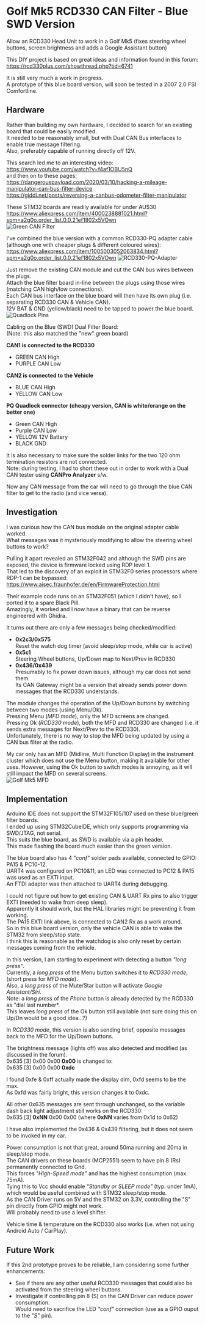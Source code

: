 # Golf Mk5 RCD330 CAN Filter - Blue SWD Version #
Allow an RCD330 Head Unit to work in a Golf Mk5 (fixes steering wheel buttons, screen brightness and adds a Google Assistant button)

This DIY project is based on great ideas and information found in this forum:<BR>
https://rcd330plus.com/showthread.php?tid=6741

It is still very much a work in progress.<BR>
A prototype of this blue board version, will soon be tested in a 2007 2.0 FSI Comfortline.
	
## Hardware ##

Rather than building my own hardware, I decided to search for an existing board that could be easily modified.<BR>
It needed to be reasonably small, but with Dual CAN Bus interfaces to enable true message filtering.<BR>
Also, preferably capable of running directly off 12V.

This search led me to an interesting video:<BR>
 https://www.youtube.com/watch?v=f4af1OBU5nQ<BR>
and then on to these pages:<BR>
 https://dangerouspayload.com/2020/03/10/hacking-a-mileage-manipulator-can-bus-filter-device<BR>
 https://giddi.net/posts/reversing-a-canbus-odometer-filter-manipulator

These STM32 boards are readily available for under AU$30<BR>
  https://www.aliexpress.com/item/4000238881021.html?spm=a2g0o.order_list.0.0.21ef1802x5VOwn<BR>
![Green CAN Filter](pics/Dual_CAN_Filter_blue_small.png)
	
I've combined the blue version with a common RCD330-PQ adapter cable (although one with cheaper plugs & different coloured wires):<BR>
  https://www.aliexpress.com/item/1005003052063834.html?spm=a2g0o.order_list.0.0.21ef1802x5VOwn
![RCD330-PQ-Adapter](pics/RCD330_CAN_Adapter_small.png)
	
Just remove the existing CAN module and cut the CAN bus wires between the plugs.<BR>
Attach the blue filter board in-line between the plugs using those wires (matching CAN high/low connections).<BR>
Each CAN bus interface on the blue board will then have its own plug (i.e. separating RCD330 CAN & Vehicle CAN).<BR>
12V BAT & GND (yellow/black) need to be tapped to power the blue board.<BR>
![Quadlock Pins](pics/QUADLOCK_small.png)

Cabling on the Blue (SWD) Dual Filter Board:<BR>
(Note: this also matched the "new" green board)

<B>CAN1 is connected to the RCD330</B>
* GREEN	 CAN High
* PURPLE CAN Low

<B>CAN2 is connected to the Vehicle</B>
* BLUE	 CAN High
* YELLOW CAN Low

<B>PQ Quadlock connector (cheapy version, CAN is white/orange on the better one)</B>
* Green	 CAN High
* Purple CAN Low
* YELLOW 12V Battery
* BLACK	 GND
	
It is also necessary to make sure the solder links for the two 120 ohm termination resistors are not connected.<BR>
Note: during testing, I had to short these out in order to work with a Dual CAN tester using <B>CANPro Analyzer</B> s/w.

Now any CAN message from the car will need to go through the blue CAN filter to get to the radio (and vice versa).


## Investigation ##

I was curious how the CAN bus module on the original adapter cable worked.<BR>
What messages was it mysteriously modifying to allow the steering wheel buttons to work?

Pulling it apart revealed an STM32F042 and although the SWD pins are exposed, the device is firmware locked using RDP level 1.<BR>
That led to the discovery of an exploit in STM32F0 series processors where RDP-1 can be bypassed:<BR>
https://www.aisec.fraunhofer.de/en/FirmwareProtection.html

Their example code runs on an STM32F051 (which I didn't have), so I ported it to a spare Black Pill.<BR>
Amazingly, it worked and I now have a binary that can be reverse engineered with Ghidra.

It turns out there are only a few messages being checked/modified:<BR>
* <B>0x2c3/0x575</B><BR>Reset the watch dog timer (avoid sleep/stop mode, while car is active)<BR>
* <B>0x5c1</B><BR>Steering Wheel buttons, Up/Down map to Next/Prev in RCD330<BR>
* <B>0x436/0x439</B><BR>Presumably to fix power down issues, although my car does not send them.<BR>
Its CAN Gateway might be a version that already sends power down messages that the RCD330 understands.

The module changes the operation of the Up/Down buttons by switching between two modes (using Menu/Ok).<BR>
Pressing Menu (*MFD mode*), only the MFD screens are changed.<BR>
Pressing Ok (*RCD330 mode*), both the MFD and RCD330 are changed (i.e. it sends extra messages for Next/Prev to the RCD330).<BR>
Unfortunately, there is no way to stop the MFD being updated by using a CAN bus filter at the radio.

My car only has an MFD (Midline, Multi Function Display) in the instrument cluster which does not use the Menu button, making it available for other uses.  However, using the Ok button to switch modes is annoying, as it will still impact the MFD on several screens.<BR>
![Golf Mk5 MFD](pics/MFD.png)


## Implementation ##

Arduino IDE does not support the STM32F105/107 used on these blue/green filter boards.<BR>
I ended up using STM32CubeIDE, which only supports programming via SWD/JTAG, not serial.<BR>
This suits the blue board, as SWD is available via a pin header.<BR>
This made flashing the board much easier than the green version.
	
The blue board also has 4 *"conf"* solder pads available, connected to GPIO: PA15 & PC10-12.<BR>
UART4 was configured on PC10&11, an LED was connected to PC12 & PA15 was used as an EXTI input.<BR>
An FTDI adapter was then attached to UART4 during debugging.

I could not figure out how to get existing CAN & UART Rx pins to also trigger EXTI (needed to wake from deep sleep).<BR>
Apparently it should work, but the HAL libraries might be preventing it from working.<BR>
The PA15 EXTI link above, is connected to CAN2 Rx as a work around.<BR>
So in this blue board version, only the vehicle CAN is able to wake the STM32 from sleep/stop state.<BR>
I think this is reasonable as the watchdog is also only reset by certain messages coming from the vehicle.

In this version, I am starting to experiment with detecting a button *"long press"*.<BR>
Currently, a *long press* of the Menu button switches it to *RCD330 mode*, (short press for *MFD mode*).<BR>
Also, a *long press* of the Mute/Star button will activate *Google Assistant/Siri*.<BR>
Note: a *long press* of the *Phone* button is already detected by the RCD330 as "dial last number*.<BR>
This leaves *long press* of the Ok button still available (not sure doing this on Up/Dn would be a good idea...?)
	
In *RCD330 mode*, this version is also sending brief, opposite messages back to the MFD for the Up/Down buttons.
	
The brightness message (lights off) was also detected and modified (as discussed in the forum).<BR>
0x635 [3] 0x00 0x00 <B>0x00</B> is changed to:<BR>
0x635 [3] 0x00 0x00 <B>0xdc</B><BR>

I found 0xfe & 0xff actually made the display dim, 0xfd seems to be the max.<BR>
As 0xfd was fairly bright, this version changes it to 0xdc.

All other 0x635 messages are sent through unchanged, so the variable dash back light adjustment still works on the RCD330:<BR>
0x635 [3] <B>0xNN</B> 0x00 0x00 (where <B>0xNN</B> varies from 0x1d to 0x62)<BR>

I have also implemented the 0x436 & 0x439 filtering, but it does not seem to be invoked in my car.

Power consumption is not that great, around 50ma running and 20ma in sleep/stop mode.<BR>
The CAN drivers on these boards (MCP2551) seem to have pin 8 (Rs) permanently connected to Gnd.<BR>
This forces *"High-Speed mode"* and has the highest consumption (max. 75mA).<BR>
Tying this to Vcc should enable *"Standby or SLEEP mode"* (typ. under 1mA), which would be useful combined with STM32 sleep/stop mode.<BR>
As the CAN Driver runs on 5V and the STM32 on 3.3V, controlling the "S" pin directly from GPIO might not work.<BR>
Will probably need to use a level shifter.
	
Vehicle time & temperature on the RCD330 also works (i.e. when not using Android Auto / CarPlay).


## Future Work ##

If this 2nd prototype proves to be reliable, I am considering some further enhancements:

* See if there are any other useful RCD330 messages that could also be activated from the steering wheel buttons.
* Investigate if controlling pin 8 (S) on the CAN Driver can reduce power consumption.<BR>
  Would need to sacrifice the LED *"conf"* connection (use as a GPIO ouput to the *"S"* pin).
